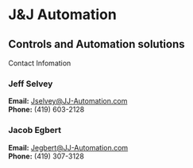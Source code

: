 # J&J Automation

## Controls and Automation solutions

Contact Infomation

### Jeff Selvey

**Email:** Jselvey@JJ-Automation.com  
**Phone:** (419) 603-2128

### Jacob Egbert

**Email:** Jegbert@JJ-Automation.com  
**Phone:** (419) 307-3128
